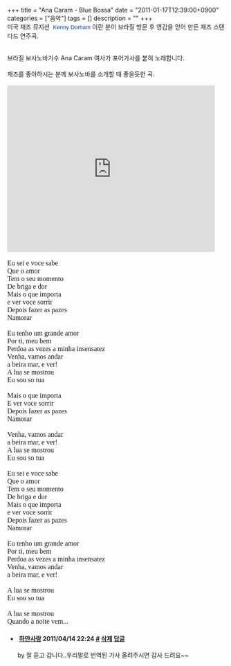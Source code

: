 +++
title = "Ana Caram - Blue Bossa"
date = "2011-01-17T12:39:00+0900"
categories = ["음악"]
tags = []
description = ""
+++
<span class="copyright_entry" style="display:block;" title="Ana Caram - Blue Bossa@@**@@http://shed.egloos.com/3551598"></span>미국 재즈 뮤지션&nbsp;
<span class="Apple-style-span" style="font-family: sans-serif; font-size: 13px; line-height: 19px; "><a href="http://en.wikipedia.org/wiki/Kenny_Dorham" title="Kenny Dorham" style="text-decoration: none; color: rgb(6, 69, 173); background-image: none; background-attachment: initial; background-origin: initial; background-clip: initial; background-color: initial; background-position: initial initial; background-repeat: initial initial; ">Kenny Dorham</a></span>&nbsp;이란 분이 브라질 방문 후 영감을 얻어 만든 재즈 스탠다드 연주곡.
<div>
 <br>
</div>
<div>
 브라질 보사노바가수&nbsp;Ana Caram 여사가 포어가사를 붙혀 노래합니다.
 <br>
 <br>재즈를 좋아하시는 분께 보사노바를 소개할 때 좋을듯한 곡.
 <br>
 <br>
 <embed src="http://www.youtube.com/v/I54LlWC1pGQ?fs=1&amp;hl=ko_KR" type="application/x-shockwave-flash" allowscriptaccess="always" allowfullscreen="true" width="480" height="385">
 <br>
 <br>
 <span class="Apple-style-span" style="font-family: Gulim; line-height: normal; font-size: medium; ">Eu sei e voce sabe&nbsp;</span>
 <span class="Apple-style-span" style="font-family: Gulim; line-height: normal; font-size: medium; "><br clear="none"></span>
 <span class="Apple-style-span" style="font-family: Gulim; line-height: normal; font-size: medium; ">Que o amor&nbsp;</span>
 <span class="Apple-style-span" style="font-family: Gulim; line-height: normal; font-size: medium; "><br clear="none"></span>
 <span class="Apple-style-span" style="font-family: Gulim; line-height: normal; font-size: medium; ">Tem o seu momento</span>
 <span class="Apple-style-span" style="font-family: Gulim; line-height: normal; font-size: medium; "><br clear="none"></span>
 <span class="Apple-style-span" style="font-family: Gulim; line-height: normal; font-size: medium; ">De briga e dor&nbsp;</span>
 <span class="Apple-style-span" style="font-family: Gulim; line-height: normal; font-size: medium; "><br clear="none"></span>
 <span class="Apple-style-span" style="font-family: Gulim; line-height: normal; font-size: medium; ">Mais o que importa</span>
 <span class="Apple-style-span" style="font-family: Gulim; line-height: normal; font-size: medium; "><br clear="none"></span>
 <span class="Apple-style-span" style="font-family: Gulim; line-height: normal; font-size: medium; ">e ver voce sorrir&nbsp;</span>
 <span class="Apple-style-span" style="font-family: Gulim; line-height: normal; font-size: medium; "><br clear="none"></span>
 <span class="Apple-style-span" style="font-family: Gulim; line-height: normal; font-size: medium; ">Depois fazer as pazes&nbsp;</span>
 <span class="Apple-style-span" style="font-family: Gulim; line-height: normal; font-size: medium; "><br clear="none"></span>
 <span class="Apple-style-span" style="font-family: Gulim; line-height: normal; font-size: medium; ">Namorar&nbsp;</span>
 <span class="Apple-style-span" style="font-family: Gulim; line-height: normal; font-size: medium; "><br clear="none"></span>
 <span class="Apple-style-span" style="font-family: Gulim; line-height: normal; font-size: medium; "><br clear="none"></span>
 <span class="Apple-style-span" style="font-family: Gulim; line-height: normal; font-size: medium; ">Eu tenho um grande amor&nbsp;</span>
 <span class="Apple-style-span" style="font-family: Gulim; line-height: normal; font-size: medium; "><br clear="none"></span>
 <span class="Apple-style-span" style="font-family: Gulim; line-height: normal; font-size: medium; ">Por ti, meu bem&nbsp;</span>
 <span class="Apple-style-span" style="font-family: Gulim; line-height: normal; font-size: medium; "><br clear="none"></span>
 <span class="Apple-style-span" style="font-family: Gulim; line-height: normal; font-size: medium; ">Perdoa as vezes a minha insensatez&nbsp;</span>
 <span class="Apple-style-span" style="font-family: Gulim; line-height: normal; font-size: medium; "><br clear="none"></span>
 <span class="Apple-style-span" style="font-family: Gulim; line-height: normal; font-size: medium; ">Venha, vamos andar</span>
 <span class="Apple-style-span" style="font-family: Gulim; line-height: normal; font-size: medium; "><br clear="none"></span>
 <span class="Apple-style-span" style="font-family: Gulim; line-height: normal; font-size: medium; ">a beira mar, e ver!&nbsp;</span>
 <span class="Apple-style-span" style="font-family: Gulim; line-height: normal; font-size: medium; "><br clear="none"></span>
 <span class="Apple-style-span" style="font-family: Gulim; line-height: normal; font-size: medium; ">A lua se mostrou&nbsp;</span>
 <span class="Apple-style-span" style="font-family: Gulim; line-height: normal; font-size: medium; "><br clear="none"></span>
 <span class="Apple-style-span" style="font-family: Gulim; line-height: normal; font-size: medium; ">Eu sou so tua&nbsp;</span>
 <span class="Apple-style-span" style="font-family: Gulim; line-height: normal; font-size: medium; "><br clear="none"></span>
 <span class="Apple-style-span" style="font-family: Gulim; line-height: normal; font-size: medium; "><br clear="none"></span>
 <span class="Apple-style-span" style="font-family: Gulim; line-height: normal; font-size: medium; ">Mais o que importa&nbsp;</span>
 <span class="Apple-style-span" style="font-family: Gulim; line-height: normal; font-size: medium; "><br clear="none"></span>
 <span class="Apple-style-span" style="font-family: Gulim; line-height: normal; font-size: medium; ">E ver voce sorrir&nbsp;</span>
 <span class="Apple-style-span" style="font-family: Gulim; line-height: normal; font-size: medium; "><br clear="none"></span>
 <span class="Apple-style-span" style="font-family: Gulim; line-height: normal; font-size: medium; ">Depois fazer as pazes&nbsp;</span>
 <span class="Apple-style-span" style="font-family: Gulim; line-height: normal; font-size: medium; "><br clear="none"></span>
 <span class="Apple-style-span" style="font-family: Gulim; line-height: normal; font-size: medium; ">Namorar&nbsp;</span>
 <span class="Apple-style-span" style="font-family: Gulim; line-height: normal; font-size: medium; "><br clear="none"></span>
 <span class="Apple-style-span" style="font-family: Gulim; line-height: normal; font-size: medium; "><br clear="none"></span>
 <span class="Apple-style-span" style="font-family: Gulim; line-height: normal; font-size: medium; ">Venha, vamos andar&nbsp;</span>
 <span class="Apple-style-span" style="font-family: Gulim; line-height: normal; font-size: medium; "><br clear="none"></span>
 <span class="Apple-style-span" style="font-family: Gulim; line-height: normal; font-size: medium; ">a beira mar, e ver!&nbsp;</span>
 <span class="Apple-style-span" style="font-family: Gulim; line-height: normal; font-size: medium; "><br clear="none"></span>
 <span class="Apple-style-span" style="font-family: Gulim; line-height: normal; font-size: medium; ">A lua se mostrou&nbsp;</span>
 <span class="Apple-style-span" style="font-family: Gulim; line-height: normal; font-size: medium; "><br clear="none"></span>
 <span class="Apple-style-span" style="font-family: Gulim; line-height: normal; font-size: medium; ">Eu sou so tua&nbsp;</span>
 <span class="Apple-style-span" style="font-family: Gulim; line-height: normal; font-size: medium; "><br clear="none"></span>
 <span class="Apple-style-span" style="font-family: Gulim; line-height: normal; font-size: medium; "><br clear="none"></span>
 <span class="Apple-style-span" style="font-family: Gulim; line-height: normal; font-size: medium; ">Eu sei e voce sabe&nbsp;</span>
 <span class="Apple-style-span" style="font-family: Gulim; line-height: normal; font-size: medium; "><br clear="none"></span>
 <span class="Apple-style-span" style="font-family: Gulim; line-height: normal; font-size: medium; ">Que o amor&nbsp;</span>
 <span class="Apple-style-span" style="font-family: Gulim; line-height: normal; font-size: medium; "><br clear="none"></span>
 <span class="Apple-style-span" style="font-family: Gulim; line-height: normal; font-size: medium; ">Tem o seu momento&nbsp;</span>
 <span class="Apple-style-span" style="font-family: Gulim; line-height: normal; font-size: medium; "><br clear="none"></span>
 <span class="Apple-style-span" style="font-family: Gulim; line-height: normal; font-size: medium; ">De briga e dor&nbsp;</span>
 <span class="Apple-style-span" style="font-family: Gulim; line-height: normal; font-size: medium; "><br clear="none"></span>
 <span class="Apple-style-span" style="font-family: Gulim; line-height: normal; font-size: medium; ">Mais o que importa&nbsp;</span>
 <span class="Apple-style-span" style="font-family: Gulim; line-height: normal; font-size: medium; "><br clear="none"></span>
 <span class="Apple-style-span" style="font-family: Gulim; line-height: normal; font-size: medium; ">e ver voce sorrir&nbsp;</span>
 <span class="Apple-style-span" style="font-family: Gulim; line-height: normal; font-size: medium; "><br clear="none"></span>
 <span class="Apple-style-span" style="font-family: Gulim; line-height: normal; font-size: medium; ">Depois fazer as pazes&nbsp;</span>
 <span class="Apple-style-span" style="font-family: Gulim; line-height: normal; font-size: medium; "><br clear="none"></span>
 <span class="Apple-style-span" style="font-family: Gulim; line-height: normal; font-size: medium; ">Namorar&nbsp;</span>
 <span class="Apple-style-span" style="font-family: Gulim; line-height: normal; font-size: medium; "><br clear="none"></span>
 <span class="Apple-style-span" style="font-family: Gulim; line-height: normal; font-size: medium; "><br clear="none"></span>
 <span class="Apple-style-span" style="font-family: Gulim; line-height: normal; font-size: medium; ">Eu tenho um grande amor&nbsp;</span>
 <span class="Apple-style-span" style="font-family: Gulim; line-height: normal; font-size: medium; "><br clear="none"></span>
 <span class="Apple-style-span" style="font-family: Gulim; line-height: normal; font-size: medium; ">Por ti, meu bem&nbsp;</span>
 <span class="Apple-style-span" style="font-family: Gulim; line-height: normal; font-size: medium; "><br clear="none"></span>
 <span class="Apple-style-span" style="font-family: Gulim; line-height: normal; font-size: medium; ">Perdoa as vezes a minha insensatez&nbsp;</span>
 <span class="Apple-style-span" style="font-family: Gulim; line-height: normal; font-size: medium; "><br clear="none"></span>
 <span class="Apple-style-span" style="font-family: Gulim; line-height: normal; font-size: medium; ">Venha, vamos andar&nbsp;</span>
 <span class="Apple-style-span" style="font-family: Gulim; line-height: normal; font-size: medium; "><br clear="none"></span>
 <span class="Apple-style-span" style="font-family: Gulim; line-height: normal; font-size: medium; ">a beira mar, e ver!&nbsp;</span>
 <span class="Apple-style-span" style="font-family: Gulim; line-height: normal; font-size: medium; "><br clear="none"></span>
 <span class="Apple-style-span" style="font-family: Gulim; line-height: normal; font-size: medium; "><br clear="none"></span>
 <span class="Apple-style-span" style="font-family: Gulim; line-height: normal; font-size: medium; ">A lua se mostrou&nbsp;</span>
 <span class="Apple-style-span" style="font-family: Gulim; line-height: normal; font-size: medium; "><br clear="none"></span>
 <span class="Apple-style-span" style="font-family: Gulim; line-height: normal; font-size: medium; ">Eu sou so tua</span>
 <span class="Apple-style-span" style="font-family: Gulim; line-height: normal; font-size: medium; "><br clear="none"></span>
 <span class="Apple-style-span" style="font-family: Gulim; line-height: normal; font-size: medium; "><br clear="none"></span>
 <span class="Apple-style-span" style="font-family: Gulim; line-height: normal; font-size: medium; ">A lua se mostrou&nbsp;</span>
 <span class="Apple-style-span" style="font-family: Gulim; line-height: normal; font-size: medium; "><br clear="none"></span>
 <span class="Apple-style-span" style="font-family: Gulim; line-height: normal; font-size: medium; ">Quando a noite vem...</span>
</div> 
<!--
       <rdf:RDF xmlns:rdf="http://www.w3.org/1999/02/22-rdf-syntax-ns#"
		    xmlns:dc="http://purl.org/dc/elements/1.1/"
		    xmlns:trackback="http://madskills.com/public/xml/rss/module/trackback/">
       <rdf:Description
	        rdf:about="http://shed.egloos.com/3551598"
	        dc:identifier="http://shed.egloos.com/3551598"
	        dc:title="Ana Caram - Blue Bossa"
	        trackback:ping="http://shed.egloos.com/tb/3551598"/>
       </rdf:RDF>
       -->

<ul><li class="comment_item"> <h4 class="comment_writer_info"> <span class="comment_gravatar"><img src="http://md.egloos.com/img/eg/profile_anonymous.jpg" alt=""></span> <span class="comment_writer"><a href="http://blog.naver.com/paper004" title="http://blog.naver.com/paper004" target="_blank">하얀사랑</a></span> <span class="comment_datetime" title="2011/04/14 22:24">2011/04/14 22:24</span> <span class="comment_link"><a name="8074352" href="http://shed.egloos.com/3551598#8074352" title="#">#</a> </span> <span class="comment_admin"> <a href="#" onclick="delComment_view('a0003782','3551598','8074352','','','0'); return false;">삭제</a> <a href="javascript:;" onclick="replyComment('replyform3551598','3551598','8074352',5,'','http://', '', 'http://shed.egloos.com/3551598#cmt','','0'); return false;" title="답글">답글</a> </span> <span class="comment_security"></span> </h4>
 <div id="comment_8074352">
  by 잘 듣고 갑니다..우리말로 번역된 가사 올려주시면 감사 드려요~~
 </div> 
 <div id="reply3551598_8074352" class="comment_write reply_write" style="display:none;"></div> </li></ul>